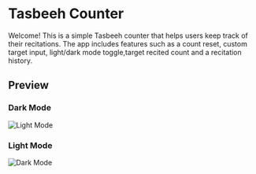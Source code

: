 # Tasbeeh Counter

Welcome! This is a simple Tasbeeh counter that helps users keep track of their recitations. The app includes features such as a count reset, custom target input, light/dark mode toggle,target recited count and a recitation history.
## Preview

### Dark Mode
![Light Mode](./tasbeeh-counter/images-source/dark-mode.png)

### Light Mode
![Dark Mode](./tasbeeh-counter/images-source/light-mode.png)

